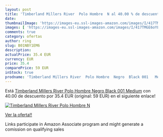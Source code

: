 ```yaml
---
layout: post
title: 'Timberland Millers River  Polo Hombre  N al 40.00 % de descuento'
date: 
thumbnailImage: 'https://images-eu.ssl-images-amazon.com/images/I/417TMGE6oYL._SL200_.jpg'
images: [ 'https://images-eu.ssl-images-amazon.com/images/I/417TMGE6oYL._SL200_.jpg' ]
comments: true
category: ofertas
author: ring
slug: B01NBY1EM6
description:
actualPrice: 35.4 EUR
currency: EUR
price: 35.4
comparePrice: 59 EUR
inStock: true
prodname: 'Timberland Millers River  Polo Hombre  Negro  Black 001   Medium'
---
```


Está [Timberland Millers River  Polo Hombre  Negro  Black 001   Medium](https://www.amazon.es/dp/B01NBY1EM6/?tag=tolees-21) con 40.00 de descuento por 35.4 EUR (original: 59 EUR) en el siguiente enlace!

[![Timberland Millers River  Polo Hombre  N](https://images-eu.ssl-images-amazon.com/images/I/417TMGE6oYL._SL200_.jpg)](https://www.amazon.es/dp/B01NBY1EM6/?tag=tolees-21)

[Ver la oferta!!](https://www.amazon.es/dp/B01NBY1EM6/?tag=tolees-21)

Links participate in Amazon Associate program and might generate a comission on qualifying sales


